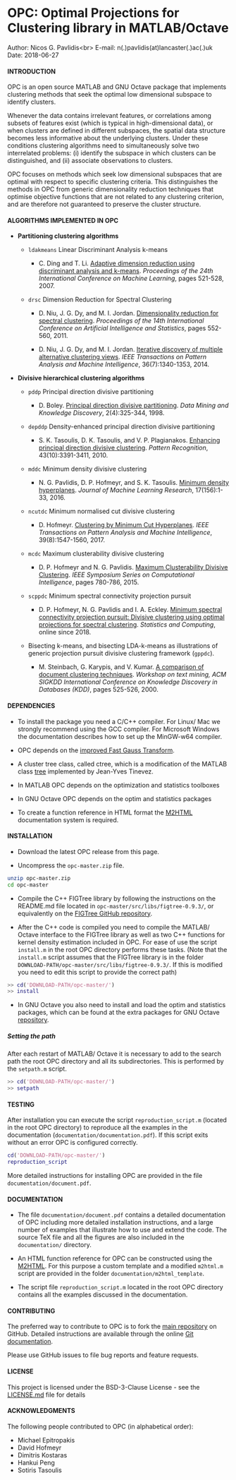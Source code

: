 OPC: Optimal Projections for Clustering library in MATLAB/Octave
=====================

Author: Nicos G. Pavlidis<br\>
E-mail: n(.)pavlidis(at)lancaster(.)ac(.)uk<br/>
Date:     2018-06-27


#### INTRODUCTION

OPC is an open source MATLAB and GNU Octave package that implements clustering
methods that seek the optimal low dimensional subspace to identify clusters.

Whenever the data contains irrelevant features, or correlations among subsets
of features exist (which is typical in high-dimensional data), or when clusters
are defined in different subspaces, the spatial data structure becomes less
informative about the underlying clusters. Under these conditions clustering
algorithms need to simultaneously solve two interrelated problems: (i) identify
the subspace in which clusters can be distinguished, and (ii) associate
observations to clusters. 

OPC focuses on methods which seek low dimensional subspaces that are optimal
with respect to specific clustering criteria. This distinguishes the methods in
OPC from generic dimensionality reduction techniques that optimise objective
functions that are not related to any clustering criterion, and are therefore
not guaranteed to preserve the cluster structure.


#### <a name="alg"> ALGORITHMS IMPLEMENTED IN OPC </a>

- **Partitioning clustering algorithms** 
	- `ldakmeans` Linear Discriminant Analysis k-means
		-  C. Ding and T. Li.
		[Adaptive dimension reduction using discriminant analysis and k-means](https://icml.cc/imls/conferences/2007/proceedings/papers/521.pdf).
		*Proceedings of the 24th International Conference on Machine Learning*, pages 521-528, 2007.

	- `drsc` Dimension Reduction for Spectral Clustering
		- D. Niu, J. G. Dy, and M. I. Jordan.
		[Dimensionality reduction for spectral clustering](http://proceedings.mlr.press/v15/niu11a/niu11a.pdf).
		*Proceedings of the 14th International Conference on Artificial Intelligence and Statistics*,
		pages 552-560, 2011.

		- D. Niu, J. G. Dy, and M. I. Jordan.
		[Iterative discovery of multiple alternative clustering views](https://ieeexplore.ieee.org/document/6606788/).
		*IEEE Transactions on Pattern Analysis and Machine Intelligence*, 36(7):1340-1353, 2014.

- **Divisive hierarchical clustering algorithms**

	- `pddp` Principal direction divisive partitioning
		- D. Boley. [Principal direction divisive partitioning](https://link.springer.com/article/10.1023/A:1009740529316).
		*Data Mining and Knowledge Discovery*, 2(4):325-344, 1998.

	- `depddp` Density-enhanced principal direction divisive partitioning
		- S. K. Tasoulis, D. K. Tasoulis, and V. P. Plagianakos.
		[Enhancing principal direction divisive clustering](https://doi.org/10.1016/j.patcog.2010.05.025).
		*Pattern Recognition*, 43(10):3391-3411, 2010.

	- `mddc` Minimum density divisive clustering
		- N. G. Pavlidis, D. P. Hofmeyr, and S. K. Tasoulis.
		[Minimum density hyperplanes](http://jmlr.csail.mit.edu/papers/v17/15-307.html).
		*Journal of Machine Learning Research*, 17(156):1-33, 2016.

	- `ncutdc` Minimum normalised cut divisive clustering
		- D. Hofmeyr. [Clustering by Minimum Cut Hyperplanes](https://ieeexplore.ieee.org/document/7569106/).
		*IEEE Transactions on Pattern Analysis and Machine Intelligence*, 39(8):1547-1560, 2017.
	
	- `mcdc` Maximum clusterability divisive clustering
		- D. P. Hofmeyr and N. G. Pavlidis.
		[Maximum Clusterability Divisive Clustering](https://ieeexplore.ieee.org/document/7376691/).
		*IEEE Symposium Series on Computational Intelligence*, pages 780-786, 2015.

	- `scppdc` Minimum spectral connectivity projection pursuit
		- D. P. Hofmeyr, N. G. Pavlidis and I. A. Eckley.
		[Minimum spectral connectivity projection pursuit: Divisive clustering using optimal projections for spectral clustering](https://doi.org/10.1007/s11222-018-9814-6).
		*Statistics and Computing*, online since 2018.

	- Bisecting k-means, and bisecting LDA-k-means as illustrations of generic projection pursuit divisive
	clustering framework (`gppdc`).
		- M. Steinbach, G. Karypis, and V. Kumar.
		[A comparison of document clustering techniques](http://glaros.dtc.umn.edu/gkhome/fetch/papers/docclusterKDDTMW00.pdf).
		*Workshop on text mining, ACM SIGKDD International
		  Conference on Knowledge Discovery in Databases (KDD)*, pages 525-526, 2000.


#### DEPENDENCIES

* To install the package you need a C/C++ compiler. For Linux/ Mac we strongly
recommend using the GCC compiler. For Microsoft Windows the documentation
describes how to set up the MinGW-w64 compiler.

* OPC depends on the [improved Fast Gauss Transform](http://legacydirs.umiacs.umd.edu/~morariu/figtree/).


* A cluster tree class, called ctree, which is a modification of the MATLAB class [tree](https://tinevez.github.io/matlab-tree/)
implemented by Jean-Yves Tinevez.

* In MATLAB OPC depends on the optimization and statistics toolboxes

* In GNU Octave OPC depends on the optim and statistics packages

* To create a function reference in HTML format the 
[M2HTML](https://github.com/pdollar/toolbox/tree/master/external/m2html)
documentation system is required.


#### INSTALLATION

* Download the latest OPC release from this page.

* Uncompress the `opc-master.zip` file.

``` bash
unzip opc-master.zip
cd opc-master
```

* Compile the C++ FIGTree library by following the instructions on 
the README.md file located in `opc-master/src/libs/figtree-0.9.3/`, or equivalently
on the [FIGTree GitHub repository](https://github.com/vmorariu/figtree). 

* After the C++ code is compiled you need to compile the MATLAB/ Octave interface
   to the FIGTree library as well as two C++ functions for kernel density estimation
   included in OPC. For ease
   of use the script `install.m` in the root OPC directory performs these
   tasks. (Note that the `install.m` script assumes that the FIGTree library is in the
   folder `DOWNLOAD-PATH/opc-master/src/libs/figtree-0.9.3/`. If this is modified you
   need to edit this script to provide the correct path)

```Matlab
>> cd('DOWNLOAD-PATH/opc-master/')
>> install
```
* In GNU Octave you also need to install and load the optim and statistics packages, which can be
found at the extra packages for GNU Octave [repository](https://octave.sourceforge.io/packages.php).

##### Setting the path

After each restart of MATLAB/ Octave it is necessary to add to the search path the root OPC
directory and all its subdirectories.  This is performed by the `setpath.m` script.

```Matlab
>> cd('DOWNLOAD-PATH/opc-master/')
>> setpath
```

#### TESTING

After installation you can execute the script `reproduction_script.m` (located in
the root OPC directory) to reproduce all the examples in the documentation (`documentation/documentation.pdf`). 
If this script exits without an error OPC is configured correctly.

```Matlab
cd('DOWNLOAD-PATH/opc-master/')
reproduction_script
```

More detailed instructions for installing OPC are provided in the file `documentation/document.pdf`.

#### DOCUMENTATION

* The file  `documentation/document.pdf` contains a detailed documentation of OPC
including more detailed installation instructions, and a large number of
examples that illustrate how to use and extend the code. The source TeX file and all the
figures are also included in the `documentation/` directory.

* An HTML function reference for OPC can be constructed using the
[M2HTML](https://github.com/pdollar/toolbox/tree/master/external/m2html). For this
purpose a custom template and a modified `m2html.m` script are provided in the
folder `documentation/m2html_template`.

* The script file `reproduction_script.m` located in the root OPC directory
contains all the examples discussed in the documentation.


#### CONTRIBUTING

The preferred way to contribute to OPC is to fork the [main repository](https://github.com/nicospavlidis/opc)
on GitHub. Detailed instructions are available through the online
[Git documentation](https://git-scm.com/documentation). 



Please use GitHub issues to file bug reports and feature requests. 

#### LICENSE

This project is licensed under the BSD-3-Clause License - see the [LICENSE.md](LICENSE.md) file for details

#### ACKNOWLEDGMENTS

The following people contributed to OPC (in alphabetical order):

* Michael Epitropakis
* David Hofmeyr
* Dimitris Kostaras
* Hankui Peng
* Sotiris Tasoulis

